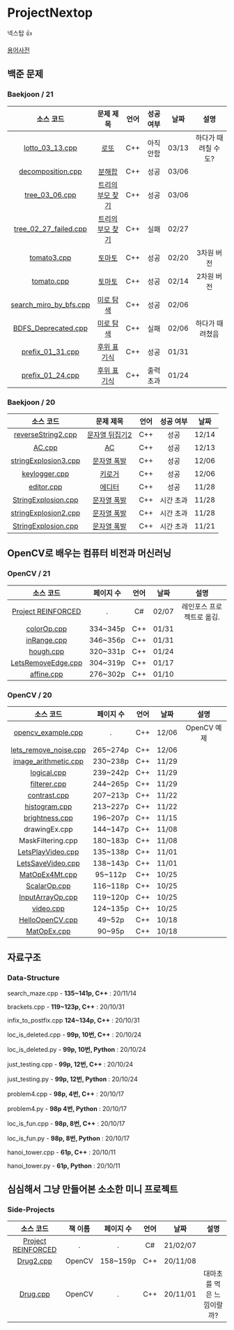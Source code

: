 # ProjectNextop
넥스탑 👍

[용어사전](https://github.com/Luigi38/ProjectNextop/blob/main/%EC%9A%A9%EC%96%B4%EC%82%AC%EC%A0%84.md)

## 백준 문제
### Baekjoon / 21
|소스 코드|문제 제목|언어|성공 여부|날짜|설명|
|:---:|:---:|:---:|:---:|:---:|:---:|
[lotto_03_13.cpp](https://github.com/Luigi38/ProjectNextop/blob/main/Baekjoon/21/lotto_03_13.cpp)|[로또](https://www.acmicpc.net/problem/6603)|C++|아직 안함|03/13|하다가 때려칠 수도?|
|[decomposition.cpp](https://github.com/Luigi38/ProjectNextop/blob/main/Baekjoon/21/decomposition.cpp)|[분해합](https://www.acmicpc.net/problem/2231)|C++|성공|03/06|
|[tree_03_06.cpp](https://github.com/Luigi38/ProjectNextop/blob/main/Baekjoon/21/tree_03_06.cpp)|[트리의 부모 찾기](https://www.acmicpc.net/problem/11725)|C++|성공|03/06|
|[tree_02_27_failed.cpp](https://github.com/Luigi38/ProjectNextop/blob/main/Baekjoon/21/tree_02_27_failed.cpp)|[트리의 부모 찾기](https://www.acmicpc.net/problem/11725)|C++|실패|02/27|
|[tomato3.cpp](https://github.com/Luigi38/ProjectNextop/blob/main/Baekjoon/21/tomato3.cpp)|[토마토](https://www.acmicpc.net/problem/7569)|C++|성공|02/20|3차원 버전|
|[tomato.cpp](https://github.com/Luigi38/ProjectNextop/blob/main/Baekjoon/21/tomato.cpp)|[토마토](https://www.acmicpc.net/problem/7576)|C++|성공|02/14|2차원 버전|
|[search_miro_by_bfs.cpp](https://github.com/Luigi38/ProjectNextop/blob/main/Baekjoon/21/search_miro_by_bfs.cpp)|[미로 탐색](https://www.acmicpc.net/problem/2178)|C++|성공|02/06|
|[BDFS_Deprecated.cpp](https://github.com/Luigi38/ProjectNextop/blob/main/Baekjoon/21/BDFS_Deprecated.cpp)|[미로 탐색](https://www.acmicpc.net/problem/2178)|C++|실패|02/06|하다가 때려쳤음|
|[prefix_01_31.cpp](https://github.com/Luigi38/ProjectNextop/blob/main/Baekjoon/21/prefix_01_31.cpp)|[후위 표기식](https://www.acmicpc.net/problem/1918)|C++|성공|01/31|
|[prefix_01_24.cpp](https://github.com/Luigi38/ProjectNextop/blob/main/Baekjoon/21/prefix_01_24.cpp)|[후위 표기식](https://www.acmicpc.net/problem/1918)|C++|출력 초과|01/24|

### Baekjoon / 20
|소스 코드|문제 제목|언어|성공 여부|날짜|
|:---:|:---:|:---:|:---:|:---:|
|[reverseString2.cpp](https://github.com/Luigi38/ProjectNextop/blob/main/Baekjoon/20/reverseString2.cpp)|[문자열 뒤집기2](https://www.acmicpc.net/problem/17413)|C++|성공|12/14|
|[AC.cpp](https://github.com/Luigi38/ProjectNextop/blob/main/Baekjoon/20/)|[AC](https://www.acmicpc.net/problem/5430)|C++|성공|12/13|
|[stringExplosion3.cpp](https://github.com/Luigi38/ProjectNextop/blob/main/Baekjoon/20/stringExplosion3_12_06.cpp)|[문자열 폭발](https://www.acmicpc.net/problem/9935)|C++|성공|12/06|
|[keylogger.cpp](https://github.com/Luigi38/ProjectNextop/blob/main/Baekjoon/20/keylogger.cpp)|[키로거](https://www.acmicpc.net/problem/5397)|C++|성공|12/06|
|[editor.cpp](https://github.com/Luigi38/ProjectNextop/blob/main/Baekjoon/20/editor.cpp)|[에디터](https://www.acmicpc.net/problem/1406)|C++|성공|11/28|
|[StringExplosion.cpp](https://github.com/Luigi38/ProjectNextop/blob/main/Baekjoon/20/StringExplosion_11_28.cpp)|[문자열 폭발](https://www.acmicpc.net/problem/9935)|C++|시간 초과|11/28|
|[stringExplosion2.cpp](https://github.com/Luigi38/ProjectNextop/blob/main/Baekjoon/20/stringExplosion2_11_28.cpp)|[문자열 폭발](https://www.acmicpc.net/problem/9935)|C++|시간 초과|11/28|
|[StringExplosion.cpp](https://github.com/Luigi38/ProjectNextop/blob/main/Baekjoon/20/StringExplosion_11_21.cpp)|[문자열 폭발](https://www.acmicpc.net/problem/9935)|C++|시간 초과|11/21|

## OpenCV로 배우는 컴퓨터 비전과 머신러닝
### OpenCV / 21
|소스 코드|페이지 수|언어|날짜|설명|
|:---:|:---:|:---:|:---:|:---:|
|[Project REINFORCED](https://github.com/Nextop-OpenCV/ProjectReinforced)|.|C#|02/07|레인포스 프로젝트로 옮김.|
|[colorOp.cpp](https://github.com/Luigi38/ProjectNextop/blob/main/OpenCV/21/colorOp.cpp)|334~345p|C++|01/31|
|[inRange.cpp](https://github.com/Luigi38/ProjectNextop/blob/main/OpenCV/21/inRange.cpp)|346~356p|C++|01/31|
|[hough.cpp](https://github.com/Luigi38/ProjectNextop/blob/main/OpenCV/21/hough.cpp)|320~331p|C++|01/24|
|[LetsRemoveEdge.cpp](https://github.com/Luigi38/ProjectNextop/blob/main/OpenCV/21/LetsRemoveEdge.cpp)|304~319p|C++|01/17|
|[affine.cpp](https://github.com/Luigi38/ProjectNextop/blob/main/OpenCV/21/affine.cpp)|276~302p|C++|01/10|

### OpenCV / 20
|소스 코드|페이지 수|언어|날짜|설명|
|:---:|:---:|:---:|:---:|:---:|
|[opencv_example.cpp](https://github.com/Luigi38/ProjectNextop/blob/main/OpenCV/20/opencv_example.cpp)|.|C++|12/06|OpenCV 예제|
|[lets_remove_noise.cpp](https://github.com/Luigi38/ProjectNextop/blob/main/OpenCV/20/lets_remove_noise.cpp)|265~274p|C++|12/06|
|[image_arithmetic.cpp](https://github.com/Luigi38/ProjectNextop/blob/main/OpenCV/20/image_arithmetic.cpp)|230~238p|C++|11/29|
|[logical.cpp](https://github.com/Luigi38/ProjectNextop/blob/main/OpenCV/20/logical.cpp)|239~242p|C++|11/29|
|[filterer.cpp](https://github.com/Luigi38/ProjectNextop/blob/main/OpenCV/20/filterer.cpp)|244~265p|C++|11/29|
|[contrast.cpp](https://github.com/Luigi38/ProjectNextop/blob/main/OpenCV/20/contrast.cpp)|207~213p|C++|11/22|
|[histogram.cpp](https://github.com/Luigi38/ProjectNextop/blob/main/OpenCV/20/histogram.cpp)|213~227p|C++|11/22|
|[brightness.cpp](https://github.com/Luigi38/ProjectNextop/blob/main/OpenCV/20/brightness.cpp)|196~207p|C++|11/15|
|drawingEx.cpp|144~147p|C++|11/08|
|MaskFiltering.cpp|180~183p|C++|11/08|
|[LetsPlayVideo.cpp](https://github.com/Luigi38/ProjectNextop/blob/main/OpenCV/20/LetsPlayVideo.cpp)|135~138p|C++|11/01|
|[LetsSaveVideo.cpp](https://github.com/Luigi38/ProjectNextop/blob/main/OpenCV/20/LetsSaveVideo.cpp)|138~143p|C++|11/01|
|[MatOpEx4Mt.cpp](https://github.com/Luigi38/ProjectNextop/blob/main/OpenCV/20/MatOpEx4Mt.cpp)|95~112p|C++|10/25|
|[ScalarOp.cpp](https://github.com/Luigi38/ProjectNextop/blob/main/OpenCV/20/ScalarOp.cpp)|116~118p|C++|10/25|
|[InputArrayOp.cpp](https://github.com/Luigi38/ProjectNextop/blob/main/OpenCV/20/InputArrayOp.cpp)|119~120p|C++|10/25|
|[video.cpp](https://github.com/Luigi38/ProjectNextop/blob/main/OpenCV/20/video.cpp)|124~135p|C++|10/25|
|[HelloOpenCV.cpp](https://github.com/Luigi38/ProjectNextop/blob/main/OpenCV/20/HelloOpenCV.cpp)|49~52p|C++|10/18|
|[MatOpEx.cpp](https://github.com/Luigi38/ProjectNextop/blob/main/OpenCV/20/MatOpEx.cpp)|90~95p|C++|10/18|

## 자료구조
### Data-Structure
search_maze.cpp - **135~141p, C++** : 20/11/14

brackets.cpp - **119~123p, C++** : 20/10/31

infix_to_postfix.cpp **124~134p, C++** : 20/10/31

loc_is_deleted.cpp - **99p, 10번, C++** : 20/10/24

loc_is_deleted.py - **99p, 10번, Python** : 20/10/24

just_testing.cpp - **99p, 12번, C++** : 20/10/24

just_testing.py - **99p, 12번, Python** : 20/10/24

problem4.cpp - **98p, 4번, C++** : 20/10/17

problem4.py - **98p 4번, Python** : 20/10/17

loc_is_fun.cpp - **98p, 8번, C++** : 20/10/17

loc_is_fun.py - **98p, 8번, Python** : 20/10/17

hanoi_tower.cpp - **61p, C++** : 20/10/11

hanoi_tower.py - **61p, Python** : 20/10/11

## 심심해서 그냥 만들어본 소소한 미니 프로젝트
### Side-Projects
|소스 코드|책 이름|페이지 수|언어|날짜|설명|
|:---:|:---:|:---:|:---:|:---:|:---:|
|[Project REINFORCED](https://github.com/Nextop-OpenCV/ProjectReinforced)|.|.|C#|21/02/07|
|[Drug2.cpp](https://github.com/Luigi38/ProjectNextop/blob/main/Side-Projects/Drug2.cpp)|OpenCV|158~159p|C++|20/11/08|
|[Drug.cpp](https://github.com/Luigi38/ProjectNextop/blob/main/Side-Projects/Drug.cpp)|OpenCV|.|C++|20/11/01|대마초를 먹은 느낌이랄까?|
